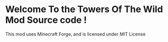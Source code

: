 # Welcome To the Towers Of The Wild Mod Source code !
This mod uses Minecraft Forge, and is licensed under MIT License
